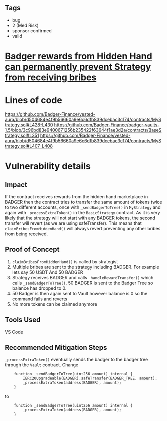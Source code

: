 ## Tags

- bug
- 2 (Med Risk)
- sponsor confirmed
- valid

# [Badger rewards from Hidden Hand can permanently prevent Strategy from receiving bribes](https://github.com/code-423n4/2022-06-badger-findings/issues/111) 

# Lines of code

https://github.com/Badger-Finance/vested-aura/blob/d504684e4f9b56660a9e6c6dfb839dcebac3c174/contracts/MyStrategy.sol#L428-L430
https://github.com/Badger-Finance/badger-vaults-1.5/blob/3c96bd83e9400671256b235422f63644f1ae3d2a/contracts/BaseStrategy.sol#L351
https://github.com/Badger-Finance/vested-aura/blob/d504684e4f9b56660a9e6c6dfb839dcebac3c174/contracts/MyStrategy.sol#L407-L408


# Vulnerability details

## Impact
If the contract receives rewards from the hidden hand marketplace in BADGER then the contract tries to transfer the same amount of tokens twice to two different accounts, once with `_sendBadgerToTree()` in `MyStrategy` and again with `_processExtraToken()` in the `BasicStrategy` contract. As it is very likely that the strategy will not start with any BADGER tokens, the second transfer will revert (as we are using safeTransfer). This means that `claimBribesFromHiddenHand()` will always revert preventing any other bribes from being received.
## Proof of Concept
1. `claimBribesFromHiddenHand()` is called by strategist
2. Multiple bribes are sent to the strategy including BADGER. For example lets say 50 USDT And 50 BADGER
3. Strategy receives BADGER and calls `_handleRewardTransfer()` which calls `_sendBadgerToTree()`. 50 BADGER is sent to the Badger Tree so balance has dropped to 0.
4. 50 Badger is then again sent to Vault however balance is 0 so the command fails and reverts
5. No more tokens can be claimed anymore

## Tools Used
VS Code
## Recommended Mitigation Steps
`_processExtraToken()` eventually sends the badger to the badger tree through the `Vault` contract. Change
```
    function _sendBadgerToTree(uint256 amount) internal {
        IERC20Upgradeable(BADGER).safeTransfer(BADGER_TREE, amount);
        _processExtraToken(address(BADGER), amount);
    }
```
to
```
    function _sendBadgerToTree(uint256 amount) internal {
        _processExtraToken(address(BADGER), amount);
    }
```

